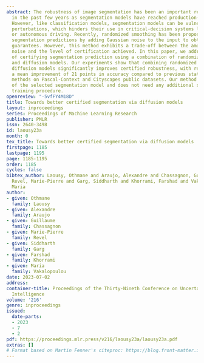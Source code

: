 ```yaml
---
abstract: The robustness of image segmentation has been an important research topic
  in the past few years as segmentation models have reached production-level accuracy.
  However, like classification models, segmentation models can be vulnerable to adversarial
  perturbations, which hinders their use in critical-decision systems like healthcare
  or autonomous driving. Recently, randomized smoothing has been proposed to certify
  segmentation predictions by adding Gaussian noise to the input to obtain theoretical
  guarantees. However, this method exhibits a trade-off between the amount of added
  noise and the level of certification achieved. In this paper, we address the problem
  of certifying segmentation prediction using a combination of randomized smoothing
  and diffusion models. Our experiments show that combining randomized smoothing and
  diffusion models significantly improves certified robustness, with results indicating
  a mean improvement of 21 points in accuracy compared to previous state-of-the-art
  methods on Pascal-Context and Cityscapes public datasets. Our method is independent
  of the selected segmentation model and does not need any additional specialized
  training procedure.
openreview: "-5vfFY4M18D"
title: Towards better certified segmentation via diffusion models
layout: inproceedings
series: Proceedings of Machine Learning Research
publisher: PMLR
issn: 2640-3498
id: laousy23a
month: 0
tex_title: Towards better certified segmentation via diffusion models
firstpage: 1185
lastpage: 1195
page: 1185-1195
order: 1185
cycles: false
bibtex_author: Laousy, Othmane and Araujo, Alexandre and Chassagnon, Guillaume and
  Revel, Marie-Pierre and Garg, Siddharth and Khorrami, Farshad and Vakalopoulou,
  Maria
author:
- given: Othmane
  family: Laousy
- given: Alexandre
  family: Araujo
- given: Guillaume
  family: Chassagnon
- given: Marie-Pierre
  family: Revel
- given: Siddharth
  family: Garg
- given: Farshad
  family: Khorrami
- given: Maria
  family: Vakalopoulou
date: 2023-07-02
address:
container-title: Proceedings of the Thirty-Nineth Conference on Uncertainty in Artificial
  Intelligence
volume: '216'
genre: inproceedings
issued:
  date-parts:
  - 2023
  - 7
  - 2
pdf: https://proceedings.mlr.press/v216/laousy23a/laousy23a.pdf
extras: []
# Format based on Martin Fenner's citeproc: https://blog.front-matter.io/posts/citeproc-yaml-for-bibliographies/
---
```

